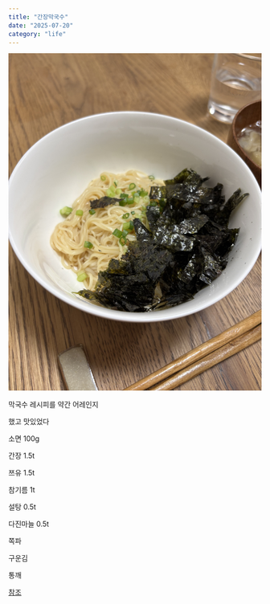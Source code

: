 ```yaml
---
title: "간장막국수"
date: "2025-07-20"
category: "life"
---
```


![IMG_9632.jpeg](https://raw.githubusercontent.com/bluegmlduf2/harelog/master/public/storage/1753025236.jpeg)

막국수 레시피를 약간 어레인지

했고 맛있었다

소면 100g

간장 1.5t

쯔유 1.5t

참기름 1t

설탕 0.5t

다진마늘 0.5t

쪽파

구운김

통깨

[참조](https://m.10000recipe.com/recipe/7009201?srsltid=AfmBOooC_LsTH1Gbb8mmtyWLUUFgk9vwfMKvW98s33Q2GfN8Di-y6oTP)